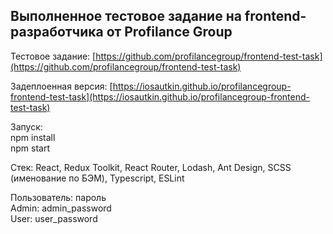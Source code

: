 ## Выполненное тестовое задание на frontend-разработчика от Profilance Group

Тестовое задание: [https://github.com/profilancegroup/frontend-test-task](https://github.com/profilancegroup/frontend-test-task)

Задеплоенная версия: [https://iosautkin.github.io/profilancegroup-frontend-test-task](https://iosautkin.github.io/profilancegroup-frontend-test-task)

Запуск:  
    npm install  
    npm start  

Стек: React, Redux Toolkit, React Router, Lodash, Ant Design, SCSS (именование по БЭМ), Typescript, ESLint

Пользователь: пароль  
Admin: admin_password  
User: user_password
